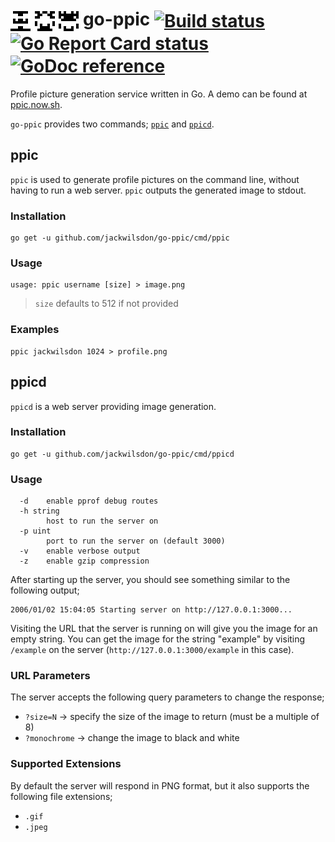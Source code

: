 # <img src="./assets/go-ppic.png" width="32" height="32" valign="middle" title="go-ppic example"> <img src="./assets/hello-world.png" width="32" height="32" valign="middle" title="go-ppic hello-world example"> <img src="./assets/jackwilsdon.png" width="32" height="32" valign="middle" title="go-ppic jackwilsdon example"> go-ppic <a href="https://travis-ci.org/jackwilsdon/go-ppic" title="Build status"><img src="https://img.shields.io/travis/jackwilsdon/go-ppic.svg" valign="middle" title="Build status"></a> <a href="https://goreportcard.com/report/github.com/jackwilsdon/go-ppic" title="Go Report Card"><img src="https://goreportcard.com/badge/github.com/jackwilsdon/go-ppic" valign="middle" title="Go Report Card status"></a> <a href="https://godoc.org/github.com/jackwilsdon/go-ppic" title="GoDoc reference"><img src="https://godoc.org/github.com/jackwilsdon/go-ppic?status.svg" valign="middle" title="GoDoc reference"></a>

Profile picture generation service written in Go. A demo can be found at [ppic.now.sh](https://ppic.now.sh/hello).

`go-ppic` provides two commands; [`ppic`](#ppic) and [`ppicd`](#ppicd).

## ppic

`ppic` is used to generate profile pictures on the command line, without having to run a web server. `ppic` outputs the generated image to stdout.

### Installation

```Shell
go get -u github.com/jackwilsdon/go-ppic/cmd/ppic
```

### Usage

```Text
usage: ppic username [size] > image.png
```

> `size` defaults to 512 if not provided

### Examples

```Shell
ppic jackwilsdon 1024 > profile.png
```

## ppicd

`ppicd` is a web server providing image generation.

### Installation

```Shell
go get -u github.com/jackwilsdon/go-ppic/cmd/ppicd
```

### Usage

```Text
  -d	enable pprof debug routes
  -h string
    	host to run the server on
  -p uint
    	port to run the server on (default 3000)
  -v	enable verbose output
  -z	enable gzip compression
```

After starting up the server, you should see something similar to the following output;

```Text
2006/01/02 15:04:05 Starting server on http://127.0.0.1:3000...
```

Visiting the URL that the server is running on will give you the image for an empty string. You can get the image for
the string "example" by visiting `/example` on the server (`http://127.0.0.1:3000/example` in this case).

### URL Parameters

The server accepts the following query parameters to change the response;

 * `?size=N` → specify the size of the image to return (must be a multiple of 8)
 * `?monochrome` → change the image to black and white

### Supported Extensions

By default the server will respond in PNG format, but it also supports the following file extensions;

 * `.gif`
 * `.jpeg`

